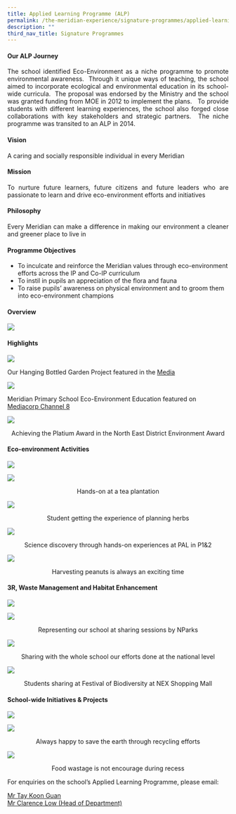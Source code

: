 ```yaml
---
title: Applied Learning Programme (ALP)
permalink: /the-meridian-experience/signature-programmes/applied-learning-programme-alp/
description: ""
third_nav_title: Signature Programmes
---
```

#### Our ALP Journey

<p align = "justify">The school identified Eco-Environment as a niche programme to promote environmental awareness.  Through it unique ways of teaching, the school aimed to incorporate ecological and environmental education in its school-wide curricula.  The proposal was endorsed by the Ministry and the school was granted funding from MOE in 2012 to implement the plans.   To provide students with different learning experiences, the school also forged close collaborations with key stakeholders and strategic partners.  The niche programme was transited to an ALP in 2014.</p>

#### Vision

<p>A caring and socially responsible individual in every Meridian</p>

#### Mission
<p align = "justify">To nurture future learners, future citizens and future leaders who are passionate to learn and drive eco-environment efforts and initiatives
</p>

#### Philosophy

<p align = "justify">Every Meridian can make a difference in making our environment a cleaner and greener place to live in</p>

#### Programme Objectives

<p align = "justify">
<ul>
  <li>To inculcate and reinforce the Meridian values through eco-environment efforts across the IP and Co-IP curriculum</li>
  <li>To instil in pupils an appreciation of the flora and fauna  </li>
  <li>To raise pupils’ awareness on physical environment and to groom them into eco-environment champions</li>
</ul>
</p>

#### Overview

![](/images/Signature%20Programme/APL/ALP-1.jpg)

#### Highlights
![](/images/Signature%20Programme/APL/ALP-2.jpg)
<p>Our Hanging Bottled Garden Project featured in the <a href="http://www.tnp.sg/news/singapore/primary-schools-win-5000-gardening-project-prize">Media</a></p>

![](/images/Signature%20Programme/APL/ALP-3.jpg)
<p>Meridian Primary School Eco-Environment Education featured on <a href="https://www.youtube.com/watch?v=uxeYX9dAbUk">Mediacorp Channel 8</a></p>

![](/images/Signature%20Programme/APL/ALP%20-%204.jpg)

<p align = "center">Achieving the Platium Award in the North East District Environment Award</p>

#### Eco-environment Activities

![](/images/Signature%20Programme/APL/ALP-5.jpg)

![](/images/Signature%20Programme/APL/ALP-6.jpg)
<p align = "center">Hands-on at a tea plantation</p>

![](/images/Signature%20Programme/APL/ALP-7.jpg)
<p align = "center">Student getting the experience of planning herbs</p>

![](/images/Signature%20Programme/APL/ALP-8.jpg)
<p align = "center">Science discovery through hands-on experiences at PAL in P1&2</p>

![](/images/Signature%20Programme/APL/ALP-9.jpg)
<p align = "center">Harvesting peanuts is always an exciting time</p>

#### 3R, Waste Management and Habitat Enhancement
![](/images/Signature%20Programme/APL/ALP-10.jpg)

![](/images/Signature%20Programme/APL/ALP-11.jpg)
<p align = "center">Representing our school at sharing sessions by NParks</p>

![](/images/Signature%20Programme/APL/ALP-12.jpg)
<p align = "center">Sharing with the whole school our efforts done at the national level</p>

![](/images/Signature%20Programme/APL/ALP-13.jpg)
<p align = "center">Students sharing at Festival of Biodiversity at NEX Shopping Mall</p>

#### School-wide Initiatives & Projects

![](/images/Signature%20Programme/APL/ALP-14.jpg)

![](/images/Signature%20Programme/APL/ALP-15.jpg)
<p align = "center">Always happy to save the earth through recycling efforts</p>

![](/images/Signature%20Programme/APL/ALP-16.jpg)
<p align = "center">Food wastage is not encourage during recess</p>



<p>For enquiries on the school’s Applied Learning Programme, please email:</p>
<a href="mailto:tay_koon_guan@moe.edu.sg">Mr Tay Koon Guan</a><br>
<a href="mailto:Low_Boon_Khim@moe.edu.sg">Mr Clarence Low (Head of Department)</a>